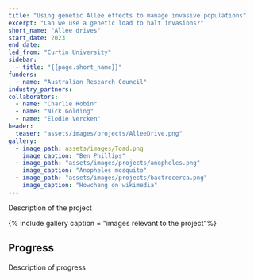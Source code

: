 ```yaml
---
title: "Using genetic Allee effects to manage invasive populations"
excerpt: "Can we use a genetic load to halt invasions?"
short_name: "Allee drives"
start_date: 2023
end_date:
led_from: "Curtin University"
sidebar:
  - title: "{{page.short_name}}"
funders:
  - name: "Australian Research Council"
industry_partners:
collaborators:
  - name: "Charlie Robin"
  - name: "Nick Golding"
  - name: "Elodie Vercken"
header:
  teaser: "assets/images/projects/AlleeDrive.png"
gallery:
  - image_path: assets/images/Toad.png
    image_caption: "Ben Phillips"
  - image_path: "assets/images/projects/anopheles.png"
    image_caption: "Anopheles mosquito"
  - image_path: "assets/images/projects/bactrocerca.png"
    image_caption: "Howcheng on wikimedia"
---
```


Description of the project

{% include gallery caption = "images relevant to the project"%}

## Progress

Description of progress
